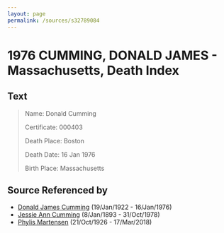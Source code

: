 ```yaml
---
layout: page
permalink: /sources/s32789084
---
```


# 1976 CUMMING, DONALD JAMES - Massachusetts, Death Index


## Text

> Name: Donald Cumming
>
> Certificate: 000403
>
> Death Place: Boston
>
> Death Date: 16 Jan 1976
>
> Birth Place: Massachusetts
>

## Source Referenced by

* [Donald James Cumming](../people/@42110198@-donald-james-cumming-b1922-1-19-d1976-1-16.md) (19/Jan/1922 - 16/Jan/1976)
* [Jessie Ann Cumming](../people/@66222886@-jessie-ann-cumming-b1893-1-8-d1978-10-31.md) (8/Jan/1893 - 31/Oct/1978)
* [Phylis Martensen](../people/@56344636@-phylis-martensen-b1926-10-21-d2018-3-17.md) (21/Oct/1926 - 17/Mar/2018)
